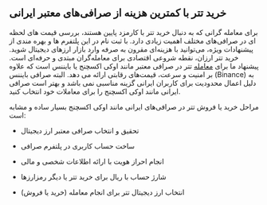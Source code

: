

## خرید تتر با کمترین هزینه از صرافی‌های معتبر ایرانی

برای معامله گرانی که به دنبال خرید تتر با کارمزد پایین هستند، بررسی قیمت های لحظه ای در صرافی‌های مختلف اهمیت زیادی دارد. با ثبت نام در این پلتفرم ها و بهره مندی از پیشنهادات ویژه، می‌توانید با هزینه‌ای مقرون به‌ صرفه وارد بازار ارزهای دیجیتال شوید. خرید تتر ارزان، نقطه شروعی اقتصادی برای معامله‌گران مبتدی و حرفه‌ای است. پیشنهاد ما برای [معامله](https://ok-ex.io/buy-and-sell/USDT/) تتر در صرافی معتبر مانند اوکی اکسچنج یا بایننس است که علاوه بر امنیت و سرعت، قیمت‌های رقابتی ارائه می‌ دهد. البته صرافی بایننس (Binance) به دلیل اعمال محدودیت برای کاربران ایرانی گزینه مناسبی نمی باشد و بهتر است صرافی ایرانی مانند اوکی اکسچنج را برای معاملات خود انتخاب کنید.

مراحل خرید یا فروش تتر در صرافی‌های ایرانی مانند اوکی اکسچنج بسیار ساده و مشابه است:

-   تحقیق و انتخاب صرافی معتبر ارز دیجیتال
    
-   ساخت حساب کاربری در پلتفرم صرافی
    
-   انجام احراز هویت با ارائه اطلاعات شخصی و مالی
    
-   شارژ حساب با ریال برای خرید تتر یا دیگر رمزارزها
    
-   انتخاب ارز دیجیتال تتر برای انجام معامله (خرید یا فروش)
